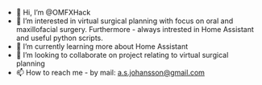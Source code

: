 - 👋 Hi, I’m @OMFXHack
- 👀 I’m interested in virtual surgical planning with focus on oral and maxillofacial surgery. Furthermore - always intrested in Home Assistant and useful python scripts.
- 🌱 I’m currently learning more about Home Assistant
- 💞️ I’m looking to collaborate on project relating to virtual surgical planning
- 📫 How to reach me - by mail: a.s.johansson@gmail.com

<!---
OMFXHack/OMFXHack is a ✨ special ✨ repository because its `README.md` (this file) appears on your GitHub profile.
You can click the Preview link to take a look at your changes.
--->
